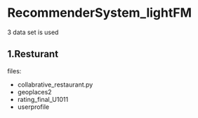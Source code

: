 # RecommenderSystem_lightFM
3 data set is used
## 1.Resturant
files:
- collabrative_restaurant.py
- geoplaces2
- rating_final_U1011
- userprofile
